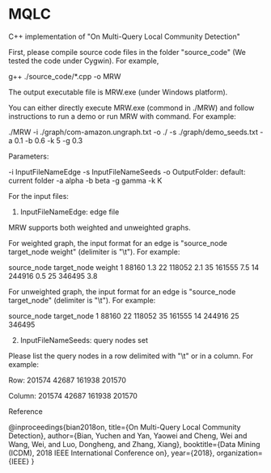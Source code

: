 # MQLC
C++ implementation of "On Multi-Query Local Community Detection"

First, please compile source code files in the folder "source_code" (We tested the code under Cygwin). For example, 

g++ ./source_code/*.cpp -o MRW

The output executable file is MRW.exe (under Windows platform).

You can either directly execute MRW.exe (commond in ./MRW) and follow instructions to run a demo or run MRW with command. For example:

./MRW -i ./graph/com-amazon.ungraph.txt -o ./ -s ./graph/demo_seeds.txt -a 0.1 -b 0.6 -k 5 -g 0.3

Parameters:

-i InputFileNameEdge
-s InputFileNameSeeds
-o OutputFolder: default: current folder
-a alpha
-b beta
-g gamma
-k K

For the input files:

1. InputFileNameEdge: edge file

MRW supports both weighted and unweighted graphs.

For weighted graph, the input format for an edge is "source_node	target_node	weight" (delimiter is "\t"). For example:

source_node	target_node	weight
1	88160	1.3
22	118052	2.1
35	161555	7.5
14	244916	0.5
25	346495	3.8

For unweighted graph, the input format for an edge is "source_node	target_node" (delimiter is "\t"). For example:

source_node	target_node
1	88160
22	118052
35	161555
14	244916
25	346495

2. InputFileNameSeeds: query nodes set

Please list the query nodes in a row delimited with "\t" or in a column. For example:

Row: 
201574	42687	161938	201570

Column:
201574
42687
161938
201570


Reference

@inproceedings{bian2018on,
  title={On Multi-Query Local Community Detection},
  author={Bian, Yuchen and Yan, Yaowei and Cheng, Wei and Wang, Wei, and Luo, Dongheng, and Zhang, Xiang},
  booktitle={Data Mining (ICDM), 2018 IEEE International Conference on},
  year={2018},
  organization={IEEE}
}
